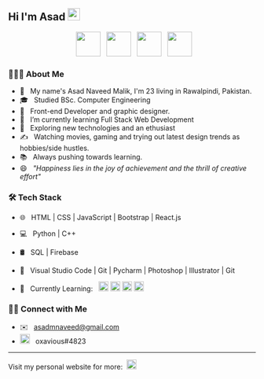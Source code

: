 <h2> Hi I'm Asad <img src="https://s3.gifyu.com/images/a74b7591a283c4fed.gif" width="25"></h2>


<p align="center">
&nbsp; <a href="https://www.facebook.com/AsadNaveedMalik" target="_blank" rel="noopener noreferrer"><img src="https://1000logos.net/wp-content/uploads/2021/04/Facebook-logo.png" width="50" /></a>  
&nbsp; <a href="https://asadnaveedmalik.netlify.app/" target="_blank" rel="noopener noreferrer"><img src="https://www.pinclipart.com/picdir/big/211-2116571_website-website-logo-png-transparent-background-clipart.png" width="50" /></a>  
&nbsp; <a href="https://www.linkedin.com/in/asad-naveed-8b4a541b9/" target="_blank" rel="noopener noreferrer"><img src="https://spng.pngfind.com/pngs/s/53-534062_linkedin-for-lawyers-property-icon-circle-hd-png.png" width="50" /></a>
&nbsp; <a href="mailto:asadmnaveed@gmail.com" target="_blank" rel="noopener noreferrer"><img src="https://www.freepnglogos.com/uploads/logo-gmail-png/logo-gmail-png-gmail-icon-download-png-and-vector-1.png"  width="50" /></a>
</p>


<h3> 👨🏻‍💻 About Me </h3>

- 👋 &nbsp; My name's Asad Naveed Malik, I'm 23 living in Rawalpindi, Pakistan.
- 🎓 &nbsp; Studied BSc. Computer Engineering
- 💼 &nbsp; Front-end Developer and graphic designer.
- 🔭 &nbsp; I’m currently learning Full Stack Web Development
- 🌱 &nbsp; Exploring new technologies and an ethusiast
- ✍️ &nbsp; Watching movies, gaming and trying out latest design trends as hobbies/side hustles.
- 📚 &nbsp; Always pushing towards learning.
- 😄 &nbsp; *"Happiness lies in the joy of achievement and the thrill of creative effort"* 




<h3>🛠 Tech Stack</h3>

- 🌐 &nbsp; HTML | CSS | JavaScript | Bootstrap | React.js
- 💻 &nbsp; Python | C++  
- 🛢 &nbsp; SQL | Firebase 
- 🔧 &nbsp; Visual Studio Code | Git | Pycharm | Photoshop | Illustrator | Git

- 📖 &nbsp; Currently Learning: &nbsp; <img height="20" src="https://img-premium.flaticon.com/png/512/1126/1126012.png?token=exp=1621427254~hmac=488d522a24c8d2d1379a4714cc93f86d"> <img height="20" src="https://upload.wikimedia.org/wikipedia/commons/thumb/d/d9/Node.js_logo.svg/1280px-Node.js_logo.svg.png"> <img height="20" src="https://www.djangoproject.com/m/img/logos/django-logo-negative.png"> <img height="20" src="https://angular.io/assets/images/logos/angularjs/AngularJS-Shield.svg">

<h3> 🤝🏻 Connect with Me </h3>

- ✉️ &nbsp; asadmnaveed@gmail.com
- <img height="20" src="https://cdn.logojoy.com/wp-content/uploads/20210422095037/discord-mascot.png"> &nbsp; oxavious#4823

---
Visit my personal website for more: &nbsp;<a href="https://asadnaveedmalik.netlify.app/" target="_blank" rel="noopener noreferrer"><img src="https://www.pinclipart.com/picdir/big/211-2116571_website-website-logo-png-transparent-background-clipart.png" width="20" /></a> 







